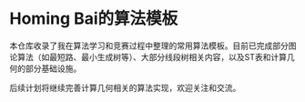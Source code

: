 # Homing Bai的算法模板

本仓库收录了我在算法学习和竞赛过程中整理的常用算法模板。目前已完成部分图论算法（如最短路、最小生成树等）、大部分线段树相关内容，以及ST表和计算几何的部分基础设施。

后续计划将继续完善计算几何相关的算法实现，欢迎关注和交流。
